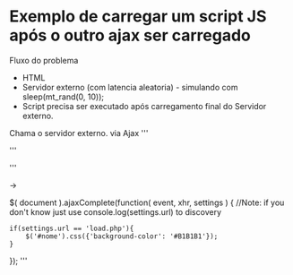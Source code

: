# Exemplo de carregar um script JS após o outro ajax ser carregado 

Fluxo do problema  
* HTML  
* Servidor externo (com latencia aleatoria) - simulando com sleep(mt_rand(0, 10));  
* Script precisa ser executado após carregamento final do Servidor externo.  


Chama o servidor externo. via Ajax
'''
<script type="text/javascript" src="my_script.js"></script>
'''


'''
<script type="text/javascript" src="my_script_after.js"></script>
->

$( document ).ajaxComplete(function( event, xhr, settings ) {
	//Note: if you don't know just use console.log(settings.url) to discovery
	
	if(settings.url == 'load.php'){
		$('#nome').css({'background-color': '#B1B1B1'});
	}
});
'''

